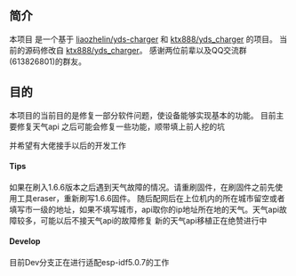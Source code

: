 ## 简介
本项目 是一个基于 [liaozhelin/yds-charger](https://github.com/liaozhelin/yds-charger) 和 [ktx888/yds_charger](https://github.com/ktx888/yds_charger) 的项目。
当前的源码修改自 [ktx888/yds_charger](https://github.com/ktx888/yds_charger)。
感谢两位前辈以及QQ交流群(613826801)的群友。

## 目的

本项目的当前目的是修复一部分软件问题，使设备能够实现基本的功能。
目前主要修复天气api
之后可能会修复一些功能，顺带填上前人挖的坑

并希望有大佬接手以后的开发工作

#### Tips
如果在刷入1.6.6版本之后遇到天气故障的情况。请重刷固件，在刷固件之前先使用工具eraser，重新刷写1.6.6固件。
随后配网后在上位机内的所在城市留空或者填写市一级的地址，如果不填写城市，api取你的ip地址所在地的天气。天气api故障较多，可能以后不接天气api的故障修复
新的天气api移植正在绝赞进行中

#### Develop
目前Dev分支正在进行适配esp-idf5.0.7的工作
